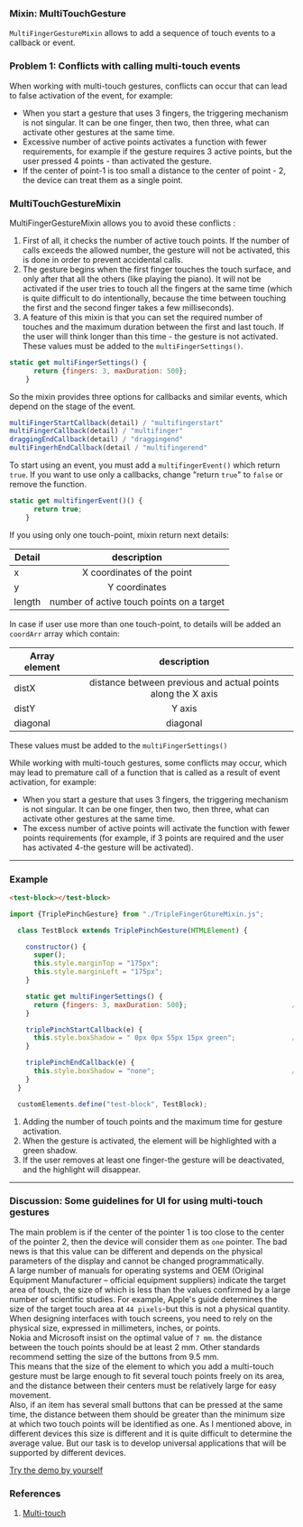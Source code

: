 ### Mixin: MultiTouchGesture
`MultiFingerGestureMixin` allows to add a sequence of touch events to a callback or event. 
### Problem 1: Conflicts with calling multi-touch events
When working with multi-touch gestures, conflicts can occur that can lead to false activation of the event, for example:
* When you start a gesture that uses 3 fingers, the triggering mechanism is not singular. It can be one finger, then two, then three, 
what can activate other gestures at the same time.
* Excessive number of active points activates a function with fewer requirements, for example if the gesture requires 3 active points, but the user pressed 4 points - than activated the gesture.
* If the center of point-1 is too small a distance to the center of point - 2, the device can treat them as a single point. 
### MultiTouchGestureMixin
MultiFingerGestureMixin allows you to avoid these conflicts :
1. First of all, it checks the number of active touch points. If the number of calls exceeds the allowed number, the gesture will not be activated, this is done in order to prevent accidental calls.
2. The gesture begins when the first finger touches the touch surface, and only after that all the others (like playing the piano). It will not be activated if the user tries to touch all the fingers at the same time (which is quite difficult to do intentionally, because the time between touching the first and the second finger takes a few milliseconds).
3. A feature of this mixin is that you can set the required number of touches and the maximum duration between the first and last touch. If the user will think longer than this time - the gesture is not activated. These values must be added to the `multiFingerSettings()`.

```javascript
static get multiFingerSettings() {
      return {fingers: 3, maxDuration: 500};
    }
```

So the mixin provides three options for callbacks and similar events, which depend on the stage of the event.

```javascript
multiFingerStartCallback(detail) / "multifingerstart"
multiFingerCallback(detail) / "multifinger"
draggingEndCallback(detail) / "draggingend"
multiFingerhEndCallback(detail / "multifingerend"
```
To start using an event, you must add a `multifingerEvent()` which return `true`. If you want to use only a callbacks, change "return `true`" to `false` or remove the function.

```javascript
static get multifingerEvent()() {
      return true;
    }
```

If you using only one touch-point, mixin return next details:

| Detail        | description        | 
| ------------- |:------------------:|
| x             | X coordinates of the point  | 
| y             | Y coordinates    | 
| length         | number of active touch points on a target | 

In case if user use more than one touch-point, to details will be added an `coordArr` array which contain:

| Array element | description        | 
| ------------- |:------------------:|
| distX         | distance between previous and actual points along the X axis    | 
| distY         | Y axis |   
| diagonal      | diagonal|   


These values must be added to the `multiFingerSettings()`

While working with multi-touch gestures, some conflicts may occur, which may lead to premature call 
of a function that is called as a result of event activation, for example:
* When you start a gesture that uses 3 fingers, the triggering mechanism is not singular. It can be one finger, then two, then three, 
what can activate other gestures at the same time.
* The excess number of active points will activate the function with fewer points requirements
(for example, if 3 points are required and the user has activated 4-the gesture will be activated).
***
### Example
```html
<test-block></test-block>
```

```javascript
import {TriplePinchGesture} from "./TripleFingerGtureMixin.js";

  class TestBlock extends TriplePinchGesture(HTMLElement) {

    constructor() {
      super();
      this.style.marginTop = "175px";
      this.style.marginLeft = "175px";
    }

    static get multiFingerSettings() {
      return {fingers: 3, maxDuration: 500};                          //[1]
    }

    triplePinchStartCallback(e) {
      this.style.boxShadow = " 0px 0px 55px 15px green";              //[2]
    }

    triplePinchEndCallback(e) {
      this.style.boxShadow = "none";                                  //[3]
    }
  }

  customElements.define("test-block", TestBlock);
```
1. Adding the number of touch points and the maximum time for gesture activation.
2. When the gesture is activated, the element will be highlighted with a green shadow.
3. If the user removes at least one finger-the gesture will be deactivated, and the highlight will disappear.
***
### Discussion: Some guidelines for UI for using multi-touch gestures
The main problem is if the center of the pointer 1 is too close to the center of the pointer 2, then the device will consider them as `one` pointer. The bad news is that this value can be different and depends on the physical parameters of the display and cannot be changed programmatically.<br>
   A large number of manuals for operating systems and OEM (Original Equipment Manufacturer – official equipment suppliers) indicate the target area of touch, the size of which is less than the values confirmed by a large number of scientific studies. For example, Apple's guide determines the size of the target touch area at `44 pixels`-but this is not a physical quantity. When designing interfaces with touch screens, you need to rely on the physical size, expressed in millimeters, inches, or points.<br>
 Nokia and Microsoft insist on the optimal value of `7 mm`. the distance between the touch points should be at least 2 mm. Other standards recommend setting the size of the buttons from 9.5 mm.<br>
      This means that the size of the element to which you add a multi-touch gesture must be large enough to fit several touch points freely on its area, and the distance between their centers must be relatively large for easy movement.<br>
      Also, if an item has several small buttons that can be pressed at the same time, the distance between them should be greater than the minimum size at which two touch points will be identified as one. As I mentioned above, in different devices this size is different and it is quite difficult to determine the average value. But our task is to develop universal applications that will be supported by different devices.

[Try the demo by yourself](https://rawgit.com/Halochkin/Components/master/Gestures/MultiFingerGestureMixin/test/index.html)


### References
1. [Multi-touch](https://en.wikipedia.org/wiki/Multi-touch)


